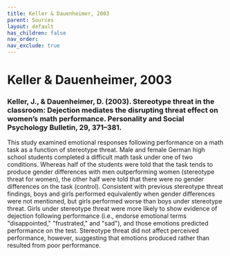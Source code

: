 ```yaml
---
title: Keller & Dauenheimer, 2003
parent: Sources
layout: default
has_children: false
nav_order: 
nav_exclude: true
---
```


# Keller & Dauenheimer, 2003

### Keller, J., & Dauenheimer, D. (2003). Stereotype threat in the classroom: Dejection mediates the disrupting threat effect on women’s math performance. Personality and Social Psychology Bulletin, 29, 371–381.

This study examined emotional responses following performance on a math task as a function of stereotype threat. Male and female German high school students completed a difficult math task under one of two conditions. Whereas half of the students were told that the task tends to produce gender differences with men outperforming women (stereotype threat for women), the other half were told that there were no gender differences on the task (control). Consistent with previous stereotype threat findings, boys and girls performed equivalently when gender differences were not mentioned, but girls performed worse than boys under stereotype threat. Girls under stereotype threat were more likely to show evidence of dejection following performance (i.e., endorse emotional terms "disappointed," "frustrated," and "sad"), and those emotions predicted performance on the test. Stereotype threat did not affect perceived performance, however, suggesting that emotions produced rather than resulted from poor performance.
